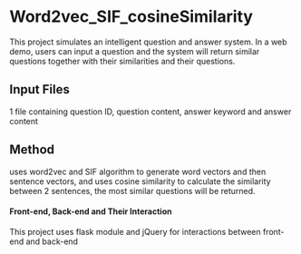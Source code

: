 # Word2vec_SIF_cosineSimilarity

This project simulates an intelligent question and answer system. In a web demo, users can input a question and the system will return similar questions together with their similarities and their questions.

## Input Files

1 file containing question ID, question content, answer keyword and answer content

## Method

uses word2vec and SIF algorithm to generate word vectors and then sentence vectors, and uses cosine similarity to calculate the similarity between 2 sentences, the most similar questions will be returned.

#### Front-end, Back-end and Their Interaction

This project uses flask module and jQuery for interactions between front-end and back-end


